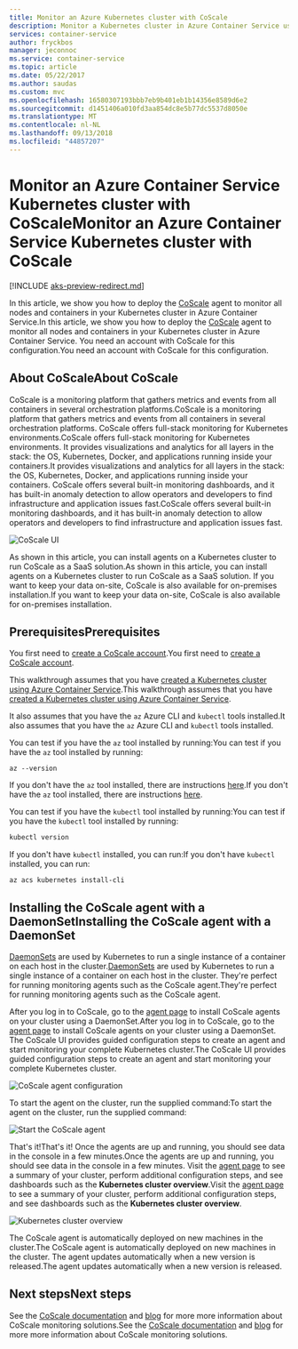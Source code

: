 ```yaml
---
title: Monitor an Azure Kubernetes cluster with CoScale
description: Monitor a Kubernetes cluster in Azure Container Service using CoScale
services: container-service
author: fryckbos
manager: jeconnoc
ms.service: container-service
ms.topic: article
ms.date: 05/22/2017
ms.author: saudas
ms.custom: mvc
ms.openlocfilehash: 16580307193bbb7eb9b401eb1b14356e8589d6e2
ms.sourcegitcommit: d1451406a010fd3aa854dc8e5b77dc5537d8050e
ms.translationtype: MT
ms.contentlocale: nl-NL
ms.lasthandoff: 09/13/2018
ms.locfileid: "44857207"
---
```

# <a name="monitor-an-azure-container-service-kubernetes-cluster-with-coscale"></a><span data-ttu-id="80e25-103">Monitor an Azure Container Service Kubernetes cluster with CoScale</span><span class="sxs-lookup"><span data-stu-id="80e25-103">Monitor an Azure Container Service Kubernetes cluster with CoScale</span></span>

[!INCLUDE [aks-preview-redirect.md](../../../includes/aks-preview-redirect.md)]

<span data-ttu-id="80e25-104">In this article, we show you how to deploy the [CoScale](https://www.coscale.com/) agent to monitor all nodes and containers in your Kubernetes cluster in Azure Container Service.</span><span class="sxs-lookup"><span data-stu-id="80e25-104">In this article, we show you how to deploy the [CoScale](https://www.coscale.com/) agent to monitor all nodes and containers in your Kubernetes cluster in Azure Container Service.</span></span> <span data-ttu-id="80e25-105">You need an account with CoScale for this configuration.</span><span class="sxs-lookup"><span data-stu-id="80e25-105">You need an account with CoScale for this configuration.</span></span> 


## <a name="about-coscale"></a><span data-ttu-id="80e25-106">About CoScale</span><span class="sxs-lookup"><span data-stu-id="80e25-106">About CoScale</span></span> 

<span data-ttu-id="80e25-107">CoScale is a monitoring platform that gathers metrics and events from all containers in several orchestration platforms.</span><span class="sxs-lookup"><span data-stu-id="80e25-107">CoScale is a monitoring platform that gathers metrics and events from all containers in several orchestration platforms.</span></span> <span data-ttu-id="80e25-108">CoScale offers full-stack monitoring for Kubernetes environments.</span><span class="sxs-lookup"><span data-stu-id="80e25-108">CoScale offers full-stack monitoring for Kubernetes environments.</span></span> <span data-ttu-id="80e25-109">It provides visualizations and analytics for all layers in the stack: the OS, Kubernetes, Docker, and applications running inside your containers.</span><span class="sxs-lookup"><span data-stu-id="80e25-109">It provides visualizations and analytics for all layers in the stack: the OS, Kubernetes, Docker, and applications running inside your containers.</span></span> <span data-ttu-id="80e25-110">CoScale offers several built-in monitoring dashboards, and it has built-in anomaly detection to allow operators and developers to find infrastructure and application issues fast.</span><span class="sxs-lookup"><span data-stu-id="80e25-110">CoScale offers several built-in monitoring dashboards, and it has built-in anomaly detection to allow operators and developers to find infrastructure and application issues fast.</span></span>

![CoScale UI](./media/container-service-kubernetes-coscale/coscale.png)

<span data-ttu-id="80e25-112">As shown in this article, you can install agents on a Kubernetes cluster to run CoScale as a SaaS solution.</span><span class="sxs-lookup"><span data-stu-id="80e25-112">As shown in this article, you can install agents on a Kubernetes cluster to run CoScale as a SaaS solution.</span></span> <span data-ttu-id="80e25-113">If you want to keep your data on-site, CoScale is also available for on-premises installation.</span><span class="sxs-lookup"><span data-stu-id="80e25-113">If you want to keep your data on-site, CoScale is also available for on-premises installation.</span></span>


## <a name="prerequisites"></a><span data-ttu-id="80e25-114">Prerequisites</span><span class="sxs-lookup"><span data-stu-id="80e25-114">Prerequisites</span></span>

<span data-ttu-id="80e25-115">You first need to [create a CoScale account](https://www.coscale.com/free-trial).</span><span class="sxs-lookup"><span data-stu-id="80e25-115">You first need to [create a CoScale account](https://www.coscale.com/free-trial).</span></span>

<span data-ttu-id="80e25-116">This walkthrough assumes that you have [created a Kubernetes cluster using Azure Container Service](container-service-kubernetes-walkthrough.md).</span><span class="sxs-lookup"><span data-stu-id="80e25-116">This walkthrough assumes that you have [created a Kubernetes cluster using Azure Container Service](container-service-kubernetes-walkthrough.md).</span></span>

<span data-ttu-id="80e25-117">It also assumes that you have the `az` Azure CLI and `kubectl` tools installed.</span><span class="sxs-lookup"><span data-stu-id="80e25-117">It also assumes that you have the `az` Azure CLI and `kubectl` tools installed.</span></span>

<span data-ttu-id="80e25-118">You can test if you have the `az` tool installed by running:</span><span class="sxs-lookup"><span data-stu-id="80e25-118">You can test if you have the `az` tool installed by running:</span></span>

```azurecli
az --version
```

<span data-ttu-id="80e25-119">If you don't have the `az` tool installed, there are instructions [here](/cli/azure/install-azure-cli).</span><span class="sxs-lookup"><span data-stu-id="80e25-119">If you don't have the `az` tool installed, there are instructions [here](/cli/azure/install-azure-cli).</span></span>

<span data-ttu-id="80e25-120">You can test if you have the `kubectl` tool installed by running:</span><span class="sxs-lookup"><span data-stu-id="80e25-120">You can test if you have the `kubectl` tool installed by running:</span></span>

```bash
kubectl version
```

<span data-ttu-id="80e25-121">If you don't have `kubectl` installed, you can run:</span><span class="sxs-lookup"><span data-stu-id="80e25-121">If you don't have `kubectl` installed, you can run:</span></span>

```azurecli
az acs kubernetes install-cli
```

## <a name="installing-the-coscale-agent-with-a-daemonset"></a><span data-ttu-id="80e25-122">Installing the CoScale agent with a DaemonSet</span><span class="sxs-lookup"><span data-stu-id="80e25-122">Installing the CoScale agent with a DaemonSet</span></span>
<span data-ttu-id="80e25-123">[DaemonSets](https://kubernetes.io/docs/concepts/workloads/controllers/daemonset/) are used by Kubernetes to run a single instance of a container on each host in the cluster.</span><span class="sxs-lookup"><span data-stu-id="80e25-123">[DaemonSets](https://kubernetes.io/docs/concepts/workloads/controllers/daemonset/) are used by Kubernetes to run a single instance of a container on each host in the cluster.</span></span>
<span data-ttu-id="80e25-124">They're perfect for running monitoring agents such as the CoScale agent.</span><span class="sxs-lookup"><span data-stu-id="80e25-124">They're perfect for running monitoring agents such as the CoScale agent.</span></span>

<span data-ttu-id="80e25-125">After you log in to CoScale, go to the [agent page](https://app.coscale.com/) to install CoScale agents on your cluster using a DaemonSet.</span><span class="sxs-lookup"><span data-stu-id="80e25-125">After you log in to CoScale, go to the [agent page](https://app.coscale.com/) to install CoScale agents on your cluster using a DaemonSet.</span></span> <span data-ttu-id="80e25-126">The CoScale UI provides guided configuration steps to create an agent and start monitoring your complete Kubernetes cluster.</span><span class="sxs-lookup"><span data-stu-id="80e25-126">The CoScale UI provides guided configuration steps to create an agent and start monitoring your complete Kubernetes cluster.</span></span>

![CoScale agent configuration](./media/container-service-kubernetes-coscale/installation.png)

<span data-ttu-id="80e25-128">To start the agent on the cluster, run the supplied command:</span><span class="sxs-lookup"><span data-stu-id="80e25-128">To start the agent on the cluster, run the supplied command:</span></span>

![Start the CoScale agent](./media/container-service-kubernetes-coscale/agent_script.png)

<span data-ttu-id="80e25-130">That's it!</span><span class="sxs-lookup"><span data-stu-id="80e25-130">That's it!</span></span> <span data-ttu-id="80e25-131">Once the agents are up and running, you should see data in the console in a few minutes.</span><span class="sxs-lookup"><span data-stu-id="80e25-131">Once the agents are up and running, you should see data in the console in a few minutes.</span></span> <span data-ttu-id="80e25-132">Visit the [agent page](https://app.coscale.com/) to see a summary of your cluster, perform additional configuration steps, and see dashboards such as the **Kubernetes cluster overview**.</span><span class="sxs-lookup"><span data-stu-id="80e25-132">Visit the [agent page](https://app.coscale.com/) to see a summary of your cluster, perform additional configuration steps, and see dashboards such as the **Kubernetes cluster overview**.</span></span>

![Kubernetes cluster overview](./media/container-service-kubernetes-coscale/dashboard_clusteroverview.png)

<span data-ttu-id="80e25-134">The CoScale agent is automatically deployed on new machines in the cluster.</span><span class="sxs-lookup"><span data-stu-id="80e25-134">The CoScale agent is automatically deployed on new machines in the cluster.</span></span> <span data-ttu-id="80e25-135">The agent updates automatically when a new version is released.</span><span class="sxs-lookup"><span data-stu-id="80e25-135">The agent updates automatically when a new version is released.</span></span>


## <a name="next-steps"></a><span data-ttu-id="80e25-136">Next steps</span><span class="sxs-lookup"><span data-stu-id="80e25-136">Next steps</span></span>

<span data-ttu-id="80e25-137">See the [CoScale documentation](http://docs.coscale.com/) and [blog](https://www.coscale.com/blog) for more more information about CoScale monitoring solutions.</span><span class="sxs-lookup"><span data-stu-id="80e25-137">See the [CoScale documentation](http://docs.coscale.com/) and [blog](https://www.coscale.com/blog) for more more information about CoScale monitoring solutions.</span></span> 


